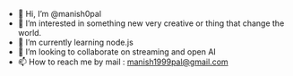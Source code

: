 - 👋 Hi, I’m @manish0pal
- 👀 I’m interested in something new very creative or thing that change the world.
- 🌱 I’m currently learning node.js
- 💞️ I’m looking to collaborate on streaming and open AI
- 📫 How to reach me by mail : manish1999pal@gmail.com

<!---
manish0pal/manish0pal is a ✨ special ✨ repository because its `README.md` (this file) appears on your GitHub profile.
You can click the Preview link to take a look at your changes.
--->
